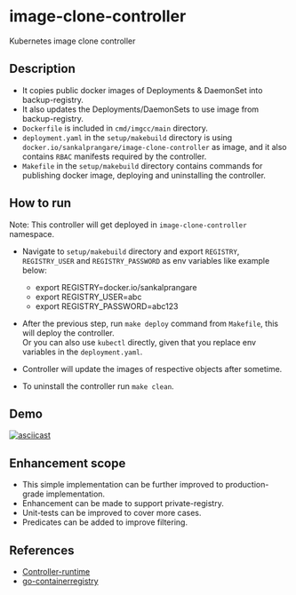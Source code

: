 # image-clone-controller
 Kubernetes image clone controller

## Description

* It copies public docker images of Deployments & DaemonSet into backup-registry.
* It also updates the Deployments/DaemonSets to use image from backup-registry.
* `Dockerfile` is included in `cmd/imgcc/main` directory.
* `deployment.yaml` in the `setup/makebuild` directory is using `docker.io/sankalprangare/image-clone-controller` as image, and it also contains `RBAC` manifests required by the controller.
* `Makefile` in the `setup/makebuild` directory contains commands for publishing docker image, deploying and uninstalling the controller.

## How to run
Note: This controller will get deployed in `image-clone-controller` namespace. 
* Navigate to `setup/makebuild` directory and export `REGISTRY`, `REGISTRY_USER` and `REGISTRY_PASSWORD` as env variables like example below:
    * export REGISTRY=docker.io/sankalprangare
    * export REGISTRY_USER=abc
    * export REGISTRY_PASSWORD=abc123
    
* After the previous step, run `make deploy` command from `Makefile`, this will deploy the controller. <br>
  Or you can also use `kubectl` directly, given that you replace env variables in the `deployment.yaml`.
  
* Controller will update the images of respective objects after sometime.
  
* To uninstall the controller run `make clean`.

## Demo
[![asciicast](https://asciinema.org/a/397344.svg)](https://asciinema.org/a/397344)

## Enhancement scope
* This simple implementation can be further improved to production-grade implementation.
* Enhancement can be made to support private-registry.   
* Unit-tests can be improved to cover more cases.
* Predicates can be added to improve filtering.



## References
* [Controller-runtime](https://github.com/kubernetes-sigs/controller-runtime)
* [go-containerregistry](https://github.com/google/go-containerregistry)


